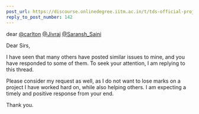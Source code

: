 ```yaml
---
post_url: https://discourse.onlinedegree.iitm.ac.in/t/tds-official-project1-discrepencies/171141/185
reply_to_post_number: 142
---
```

dear [@carlton](/u/carlton) [@Jivraj](/u/jivraj) [@Saransh\_Saini](/u/saransh_saini)

Dear Sirs,

I have seen that many others have posted similar issues to mine, and you have responded to some of them. To seek your attention, I am replying to this thread.

Please consider my request as well, as I do not want to lose marks on a project I have worked hard on, while also helping others. I am expecting a timely and positive response from your end.

Thank you.